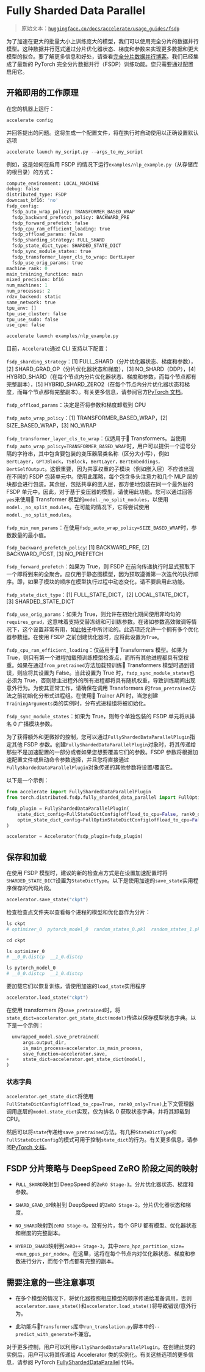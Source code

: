 # Fully Sharded Data Parallel

> 原始文本：[`huggingface.co/docs/accelerate/usage_guides/fsdp`](https://huggingface.co/docs/accelerate/usage_guides/fsdp)

为了加速在更大的批量大小上训练庞大的模型，我们可以使用完全分片的数据并行模型。这种数据并行范式通过分片优化器状态、梯度和参数来实现更多数据和更大模型的拟合。要了解更多信息和好处，请查看[完全分片数据并行博客](https://pytorch.org/blog/introducing-pytorch-fully-sharded-data-parallel-api/)。我们已经集成了最新的 PyTorch 完全分片数据并行（FSDP）训练功能。您只需要通过配置启用它。

## 开箱即用的工作原理

在您的机器上运行：

```py
accelerate config
```

并回答提出的问题。这将生成一个配置文件，将在执行时自动使用以正确设置默认选项

```py
accelerate launch my_script.py --args_to_my_script
```

例如，这是如何在启用 FSDP 的情况下运行`examples/nlp_example.py`（从存储库的根目录）的方式：

```py
compute_environment: LOCAL_MACHINE
debug: false
distributed_type: FSDP
downcast_bf16: 'no'
fsdp_config:
  fsdp_auto_wrap_policy: TRANSFORMER_BASED_WRAP
  fsdp_backward_prefetch_policy: BACKWARD_PRE
  fsdp_forward_prefetch: false
  fsdp_cpu_ram_efficient_loading: true
  fsdp_offload_params: false
  fsdp_sharding_strategy: FULL_SHARD
  fsdp_state_dict_type: SHARDED_STATE_DICT
  fsdp_sync_module_states: true
  fsdp_transformer_layer_cls_to_wrap: BertLayer
  fsdp_use_orig_params: true
machine_rank: 0
main_training_function: main
mixed_precision: bf16
num_machines: 1
num_processes: 2
rdzv_backend: static
same_network: true
tpu_env: []
tpu_use_cluster: false
tpu_use_sudo: false
use_cpu: false
```

```py
accelerate launch examples/nlp_example.py
```

目前，`Accelerate`通过 CLI 支持以下配置：

`fsdp_sharding_strategy`：[1] FULL_SHARD（分片优化器状态、梯度和参数），[2] SHARD_GRAD_OP（分片优化器状态和梯度），[3] NO_SHARD（DDP），[4] HYBRID_SHARD（在每个节点内分片优化器状态、梯度和参数，而每个节点都有完整副本），[5] HYBRID_SHARD_ZERO2（在每个节点内分片优化器状态和梯度，而每个节点都有完整副本）。有关更多信息，请参阅官方[PyTorch 文档](https://pytorch.org/docs/stable/fsdp.html#torch.distributed.fsdp.ShardingStrategy)。

`fsdp_offload_params`：决定是否将参数和梯度卸载到 CPU

`fsdp_auto_wrap_policy`：[1] TRANSFORMER_BASED_WRAP，[2] SIZE_BASED_WRAP，[3] NO_WRAP

`fsdp_transformer_layer_cls_to_wrap`：仅适用于🤗 Transformers。当使用`fsdp_auto_wrap_policy=TRANSFORMER_BASED_WRAP`时，用户可以提供一个逗号分隔的字符串，其中包含要包装的变压器层类名称（区分大小写），例如`BertLayer`，`GPTJBlock`，`T5Block`，`BertLayer，BertEmbeddings，BertSelfOutput`。这很重要，因为共享权重的子模块（例如嵌入层）不应该出现在不同的 FSDP 包装单元中。使用此策略，每个包含多头注意力和几个 MLP 层的块都会进行包装。其余层，包括共享的嵌入层，都方便地包装在同一个最外层的 FSDP 单元中。因此，对于基于变压器的模型，请使用此功能。您可以通过回答`yes`来使用🤗 Transformer 模型的`model._no_split_modules`，以使用`model._no_split_modules`。在可能的情况下，它将尝试使用`model._no_split_modules`。

`fsdp_min_num_params`：在使用`fsdp_auto_wrap_policy=SIZE_BASED_WRAP`时，参数数量的最小值。

`fsdp_backward_prefetch_policy`: [1] BACKWARD_PRE, [2] BACKWARD_POST, [3] NO_PREFETCH

`fsdp_forward_prefetch`：如果为 True，则 FSDP 在前向传递执行时显式预取下一个即将到来的全聚合。应仅用于静态图模型，因为预取遵循第一次迭代的执行顺序。即，如果子模块的顺序在模型执行过程中动态变化，请不要启用此功能。

`fsdp_state_dict_type`：[1] FULL_STATE_DICT，[2] LOCAL_STATE_DICT，[3] SHARDED_STATE_DICT

`fsdp_use_orig_params`：如果为 True，则允许在初始化期间使用非均匀的`requires_grad`，这意味着支持交替冻结和可训练参数。在诸如参数高效微调等情况下，这个设置非常有用，如[此帖子](https://dev-discuss.pytorch.org/t/rethinking-pytorch-fully-sharded-data-parallel-fsdp-from-first-principles/1019)中所讨论的。此选项还允许一个拥有多个优化器参数组。在使用 FSDP 之前创建优化器时，应将此设置为`True`。

`fsdp_cpu_ram_efficient_loading`：仅适用于🤗 Transformers 模型。如果为 True，则只有第一个进程加载预训练模型检查点，而所有其他进程都具有空权重。如果在通过`from_pretrained`方法加载预训练🤗 Transformers 模型时遇到错误，则应将其设置为 False。当此设置为 True 时，`fsdp_sync_module_states`也必须为 True，否则除主进程外的所有进程都将具有随机权重，导致训练期间出现意外行为。为使其正常工作，请确保在调用 Transformers 的`from_pretrained`方法之前初始化分布式进程组。在使用🤗 Trainer API 时，当您创建`TrainingArguments`类的实例时，分布式进程组将被初始化。

`fsdp_sync_module_states`：如果为 True，则每个单独包装的 FSDP 单元将从排名 0 广播模块参数。

为了获得额外和更微妙的控制，您可以通过`FullyShardedDataParallelPlugin`指定其他 FSDP 参数。创建`FullyShardedDataParallelPlugin`对象时，将其传递给那些不是加速配置的一部分或者如果您想要覆盖它们的参数。FSDP 参数将根据加速配置文件或启动命令参数选择，并且您将直接通过`FullyShardedDataParallelPlugin`对象传递的其他参数将设置/覆盖它。

以下是一个示例：

```py
from accelerate import FullyShardedDataParallelPlugin
from torch.distributed.fsdp.fully_sharded_data_parallel import FullOptimStateDictConfig, FullStateDictConfig

fsdp_plugin = FullyShardedDataParallelPlugin(
    state_dict_config=FullStateDictConfig(offload_to_cpu=False, rank0_only=False),
    optim_state_dict_config=FullOptimStateDictConfig(offload_to_cpu=False, rank0_only=False),
)

accelerator = Accelerator(fsdp_plugin=fsdp_plugin)
```

## 保存和加载

在使用 FSDP 模型时，建议的新的检查点方式是在设置加速配置时将`SHARDED_STATE_DICT`设置为`StateDictType`。以下是使用加速的`save_state`实用程序保存的代码片段。

```py
accelerator.save_state("ckpt")
```

检查检查点文件夹以查看每个进程的模型和优化器作为分片：

```py
ls ckpt
# optimizer_0  pytorch_model_0  random_states_0.pkl  random_states_1.pkl  scheduler.bin

cd ckpt

ls optimizer_0
# __0_0.distcp  __1_0.distcp

ls pytorch_model_0
# __0_0.distcp  __1_0.distcp
```

要加载它们以恢复训练，请使用加速的`load_state`实用程序

```py
accelerator.load_state("ckpt")
```

在使用 transformers 的`save_pretrained`时，将`state_dict=accelerator.get_state_dict(model)`传递以保存模型状态字典。以下是一个示例：

```py
  unwrapped_model.save_pretrained(
      args.output_dir,
      is_main_process=accelerator.is_main_process,
      save_function=accelerator.save,
+     state_dict=accelerator.get_state_dict(model),
)
```

### 状态字典

`accelerator.get_state_dict`将使用`FullStateDictConfig(offload_to_cpu=True, rank0_only=True)`上下文管理器调用底层的`model.state_dict`实现，仅为排名 0 获取状态字典，并将其卸载到 CPU。

然后可以将`state`传递给`save_pretrained`方法。有几种`StateDictType`和`FullStateDictConfig`的模式可用于控制`state_dict`的行为。有关更多信息，请参阅[PyTorch 文档](https://pytorch.org/docs/stable/fsdp.html)。

## FSDP 分片策略与 DeepSpeed ZeRO 阶段之间的映射

+   `FULL_SHARD`映射到 DeepSpeed 的`ZeRO Stage-3`。分片优化器状态、梯度和参数。

+   `SHARD_GRAD_OP`映射到 DeepSpeed 的`ZeRO Stage-2`。分片优化器状态和梯度。

+   `NO_SHARD`映射到`ZeRO Stage-0`。没有分片，每个 GPU 都有模型、优化器状态和梯度的完整副本。

+   `HYBRID_SHARD`映射到`ZeRO++ Stage-3`，其中`zero_hpz_partition_size=<num_gpus_per_node>`。在这里，这将在每个节点内对优化器状态、梯度和参数进行分片，而每个节点都有完整的副本。

## 需要注意的一些注意事项

+   在多个模型的情况下，将优化器按照相应模型的顺序传递给准备调用，否则`accelerator.save_state()`和`accelerator.load_state()`将导致错误/意外行为。

+   此功能与🤗`Transformers`库中`run_translation.py`脚本中的`--predict_with_generate`不兼容。

对于更多控制，用户可以利用`FullyShardedDataParallelPlugin`。在创建此类的实例后，用户可以将其传递给 Accelerator 类的实例化。有关这些选项的更多信息，请参阅 PyTorch [FullyShardedDataParallel](https://github.com/pytorch/pytorch/blob/0df2e863fbd5993a7b9e652910792bd21a516ff3/torch/distributed/fsdp/fully_sharded_data_parallel.py#L236) 代码。
